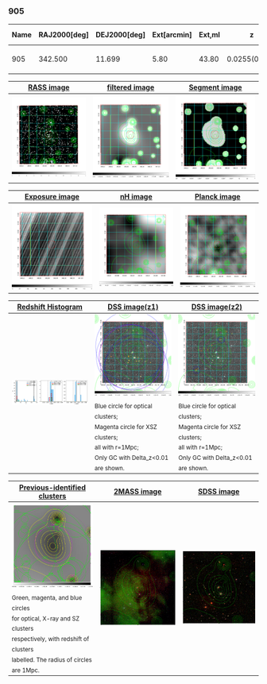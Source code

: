 <div STYLE="page-break-after: always;"></div>

### 905

|Name|RAJ2000[deg]|DEJ2000[deg] |Ext[arcmin]| Ext,ml | z | z_src| C|GC(XSZ,Delta_z<0.01)| GC(OPT,Delta_z<0.01)|GC| R_sig[arcmin] | R500[arcmin] | R500[Mpc]| CRsig[c/s] | CR500[c/s] |L500[1E44 erg/s]|F500[1E-12 erg/s/cm^2]| M500[1E14 Msun]|Tx[keV]|Cnt_sig|Beta|Rc[arcmin]|Comment|Alias|
|---|---|---|---|---|---|------|---|--------|---------|----------|---|---|---|---|---|---|---|---|---|---|---|---|---|---|
|905| 342.500| 11.699| 5.80| 43.80| 0.0255(0.005)| z1, z_xsz| B| MCXC| N| F20, MCXC, N, W| 39.610| 16.891| 0.520| 0.243(0.080)| 0.222(0.073)| 0.045(0.012)| 3.035(0.798)| 0.41(0.06)| 1.25(0.11)| 115.2| 0.852(-0.109+0.098)| 8.785(-1.584+1.289)| -| k536|

|[RASS image](../image/905/905_img.pdf)|[filtered image](../image/905/905_fil.pdf)|[Segment image](../image/905/905_seg.pdf)|
|-------------------|--------------------|-------------------|
| <img src="../image/905/905_img.png" width="300">  | <img src="../image/905/905_fil.png" width="300">   | <img src="../image/905/905_seg.png" width="300">  |

|[Exposure image](../image/905/905_mex.pdf)| [nH image](../image/905/905_nh.pdf)| [Planck image](../image/905/905_p.pdf)|
|-------------------|--------------------|-------------------|
|<img src="../image/905/905_mex.png" width="300">   | <img src="../image/905/905_nh.png" width="300">    | <img src="../image/905/905_p.png" width="300"> |

|[Redshift Histogram](../image/905/905_zg.pdf) | [DSS image(z1)](../image/905/905_dss_z1.pdf)      |  [DSS image(z2)](../image/905/905_dss_z2.pdf)    |
|-------------------|--------------------|-------------------|
|<img src="../image/905/905_zg.png" width="300"> |<img src="../image/905/905_dss_z1.png" width="300"> <sub><br>Blue circle for optical clusters; <br>Magenta circle for XSZ clusters; <br>all with r=1Mpc; <br>Only GC with Delta_z<0.01 are shown. </sub>| <img src="../image/905/905_dss_z2.png" width="300"><sub><br>Blue circle for optical clusters; <br>Magenta circle for XSZ clusters; <br>all with r=1Mpc; <br>Only GC with Delta_z<0.01 are shown. </sub> |

|[Previous-identified clusters](../image/905/905_gc.pdf) | [2MASS image](../image/905/905_2mass.pdf)      |[SDSS image](../image/905/905_sdss.pdf)   |
|-------------------|-------------------|-------------------|
|<img src=../image/905/905_gc.png width="300"> <br><sub>Green, magenta, and blue circles <br>for optical, X-ray and SZ clusters <br>respectively, with redshift of clusters <br>labelled. The radius of circles <br>are 1Mpc.</sub>|<img src="../image/905/905_2mass.png" width="300">  | <img src="../image/905/905_sdss.png" width="300">  |




